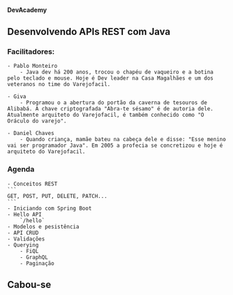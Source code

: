 [//]: # (Para incluir um slide à direita insira 2 quebras de linha seguidas)
[//]: # (Para incluir um slide abaixo insira 3 quebras de linha seguidas)
[//]: # (Para incluir uma nota, insira a tag expressão "Note:")
#### DevAcademy 


## Desenvolvendo APIs REST com Java



### Facilitadores:

    - Pablo Monteiro
        - Java dev há 200 anos, trocou o chapéu de vaqueiro e a botina pelo teclado e mouse. Hoje é Dev leader na Casa Magalhães e um dos veteranos no time do Varejofacil.

    - Giva
        - Programou o a abertura do portão da caverna de tesouros de Alibabá. A chave criptografada "Abra-te sésamo" é de autoria dele. Atualmente arquiteto do Varejofacil, é também conhecido como "O Oráculo do varejo".
    
    - Daniel Chaves
        - Quando criança, mamãe bateu na cabeça dele e disse: "Esse menino vai ser programador Java". Em 2005 a profecia se concretizou e hoje é arquiteto do Varejofacil.


### Agenda
    - Conceitos REST
    ```
    GET, POST, PUT, DELETE, PATCH...
    ```
    - Iniciando com Spring Boot
    - Hello API
        `/hello`
    - Modelos e pesistência
    - API CRUD
    - Validações
    - Querying
        - FiQL
        - GraphQL
        - Paginação
    

## Cabou-se